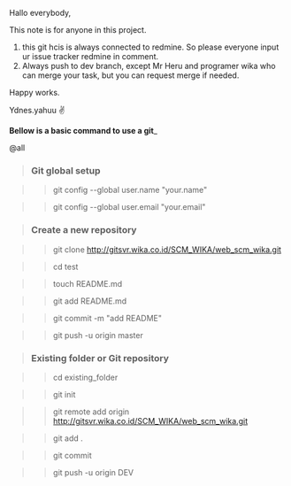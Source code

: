 Hallo everybody,

This note is for anyone in this project. 
>>>
1. this git hcis is always connected to redmine. So please everyone input ur issue tracker redmine in comment.
2. Always push to dev branch, except Mr Heru and programer wika who can merge your task, but you can request merge if needed.
>>>

Happy works.

Ydnes.yahuu :v:


______Bellow is a basic command to use a git_______



@all

>### Git global setup 

>>git config --global user.name "your.name"

>>git config --global user.email "your.email"

>### Create a new repository

>>git clone http://gitsvr.wika.co.id/SCM_WIKA/web_scm_wika.git

>>cd test

>>touch README.md

>>git add README.md

>>git commit -m "add README"

>>git push -u origin master

>### Existing folder or Git repository

>>cd existing_folder

>>git init

>>git remote add origin http://gitsvr.wika.co.id/SCM_WIKA/web_scm_wika.git

>>git add .

>>git commit

>>git push -u origin DEV
